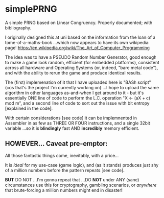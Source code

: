 # simplePRNG
A simple PRNG based on Linear Congruency. Properly documented; with bibliography.

I originally designed this at uni based on the information from the loan of a tome-of-a-maths-book ...which now appears to have its own wikipedia page! https://en.wikipedia.org/wiki/The_Art_of_Computer_Programming

The idea was to have a PSEUDO Random Number Generator, good enough to make a game look random, efficient (for embedded platforms), consistent across all hardware and Operating Systems (or, indeed, "bare metal code"), and with the ability to rerun the game and produce identical results.

The (first) implemenation of it that I have uploaded here is "BASh script" (cos that's the project I'm currently working on) ...I hope to upload the same algorithm in other languages as-and-when I get around to it - but it's essentially ONE line of code to perform the L.C. operation "X <- (aX + c) mod m", and a second line of code to sort out the issue with bit entropy [explained in the code].

With certain considerations [see code] it can be implemnented in Assembler in as few as THREE OR FOUR instructions, and a single 32bit variable ...so it is **blindingly** fast AND **incredibly** memory efficient.

## HOWEVER... Caveat pre-emptor:
All those fantastic things come, inevitably, with a price...

It is *ideal* for my use-case (game logic), and (as it stands) produces just shy of a million numbers before the pattern repeats [see code].

**BUT** DO NOT ...I'm gonna repeat that ...DO **NOT** under ANY (sane) circumstances use this for cryptography, gambling scenarios, or *anywhere* that brute-forcing a million numbers might end in disaster!
